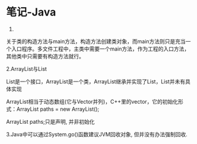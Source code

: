 # 笔记-Java

1.

关于类的构造方法与main方法，构造方法创建类对象，而main方法则只是充当一个入口程序。多文件工程中，主类中需要一个main方法，作为工程的入口方法，其他类中只需要有构造方法就行。

2.ArrayList与List

List是一个接口，ArrayList是一个类，ArrayList继承并实现了List，List并未有具体实现

ArrayList相当于动态数组(它与Vector并列)，C++里的vector，它的初始化形式：ArrayList<String> paths = new ArrayList<String>();

ArrayList<String> paths;只是声明, 并非初始化

3.Java中可以通过System.go()函数建议JVM回收对象, 但并没有办法强制回收.